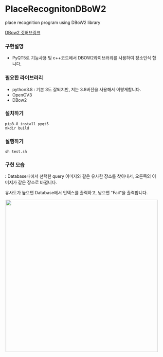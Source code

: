 # PlaceRecognitonDBoW2
place recognition program using DBoW2 library

[DBow2 깃허브링크](https://github.com/dorian3d/DBoW2)
### 구현설명
- PyQT5로 기능사용 및 c++코드에서 DBOW2라이브러리를 사용하여 장소인식 합니다.

### 필요한 라이브러리
- python3.8 : 기본 3도 잘되지만, 저는 3.8버전을 사용해서 이렇게합니다.
- OpenCV3
- DBow2
  
### 설치하기 

```
pip3.8 install pyqt5
mkdir build
```

### 실행하기
```
sh test.sh
```

### 구현 모습

: Database내에서 선택한 query 이미지와 같은 유사한 장소를 찾아내서, 오른쪽의 이미지가 같은 장소로 바뀝니다. 

유사도가 높으면 Database에서 인덱스를 출력하고, 낮으면 "Fail"을 출력합니다.

<p align="center"><img src="./images/PR_video.gif"  width="500"/></p>